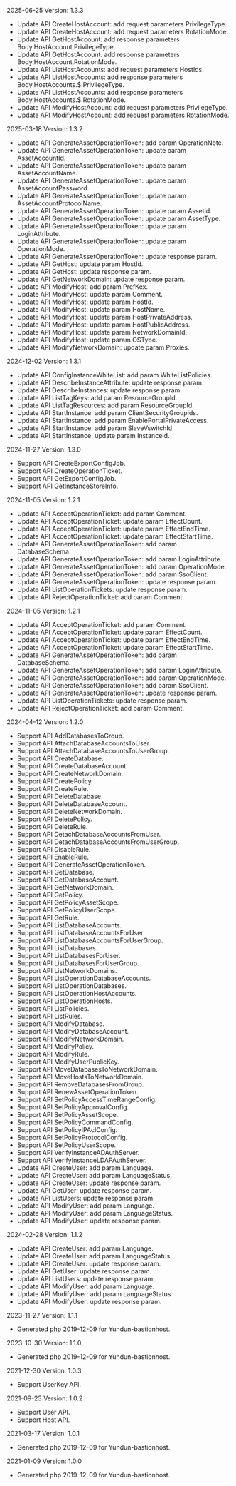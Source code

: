 2025-06-25 Version: 1.3.3
- Update API CreateHostAccount: add request parameters PrivilegeType.
- Update API CreateHostAccount: add request parameters RotationMode.
- Update API GetHostAccount: add response parameters Body.HostAccount.PrivilegeType.
- Update API GetHostAccount: add response parameters Body.HostAccount.RotationMode.
- Update API ListHostAccounts: add request parameters HostIds.
- Update API ListHostAccounts: add response parameters Body.HostAccounts.$.PrivilegeType.
- Update API ListHostAccounts: add response parameters Body.HostAccounts.$.RotationMode.
- Update API ModifyHostAccount: add request parameters PrivilegeType.
- Update API ModifyHostAccount: add request parameters RotationMode.


2025-03-18 Version: 1.3.2
- Update API GenerateAssetOperationToken: add param OperationNote.
- Update API GenerateAssetOperationToken: update param AssetAccountId.
- Update API GenerateAssetOperationToken: update param AssetAccountName.
- Update API GenerateAssetOperationToken: update param AssetAccountPassword.
- Update API GenerateAssetOperationToken: update param AssetAccountProtocolName.
- Update API GenerateAssetOperationToken: update param AssetId.
- Update API GenerateAssetOperationToken: update param AssetType.
- Update API GenerateAssetOperationToken: update param LoginAttribute.
- Update API GenerateAssetOperationToken: update param OperationMode.
- Update API GenerateAssetOperationToken: update response param.
- Update API GetHost: update param HostId.
- Update API GetHost: update response param.
- Update API GetNetworkDomain: update response param.
- Update API ModifyHost: add param PrefKex.
- Update API ModifyHost: update param Comment.
- Update API ModifyHost: update param HostId.
- Update API ModifyHost: update param HostName.
- Update API ModifyHost: update param HostPrivateAddress.
- Update API ModifyHost: update param HostPublicAddress.
- Update API ModifyHost: update param NetworkDomainId.
- Update API ModifyHost: update param OSType.
- Update API ModifyNetworkDomain: update param Proxies.


2024-12-02 Version: 1.3.1
- Update API ConfigInstanceWhiteList: add param WhiteListPolicies.
- Update API DescribeInstanceAttribute: update response param.
- Update API DescribeInstances: update response param.
- Update API ListTagKeys: add param ResourceGroupId.
- Update API ListTagResources: add param ResourceGroupId.
- Update API StartInstance: add param ClientSecurityGroupIds.
- Update API StartInstance: add param EnablePortalPrivateAccess.
- Update API StartInstance: add param SlaveVswitchId.
- Update API StartInstance: update param InstanceId.


2024-11-27 Version: 1.3.0
- Support API CreateExportConfigJob.
- Support API CreateOperationTicket.
- Support API GetExportConfigJob.
- Support API GetInstanceStoreInfo.


2024-11-05 Version: 1.2.1
- Update API AcceptOperationTicket: add param Comment.
- Update API AcceptOperationTicket: update param EffectCount.
- Update API AcceptOperationTicket: update param EffectEndTime.
- Update API AcceptOperationTicket: update param EffectStartTime.
- Update API GenerateAssetOperationToken: add param DatabaseSchema.
- Update API GenerateAssetOperationToken: add param LoginAttribute.
- Update API GenerateAssetOperationToken: add param OperationMode.
- Update API GenerateAssetOperationToken: add param SsoClient.
- Update API GenerateAssetOperationToken: update response param.
- Update API ListOperationTickets: update response param.
- Update API RejectOperationTicket: add param Comment.


2024-11-05 Version: 1.2.1
- Update API AcceptOperationTicket: add param Comment.
- Update API AcceptOperationTicket: update param EffectCount.
- Update API AcceptOperationTicket: update param EffectEndTime.
- Update API AcceptOperationTicket: update param EffectStartTime.
- Update API GenerateAssetOperationToken: add param DatabaseSchema.
- Update API GenerateAssetOperationToken: add param LoginAttribute.
- Update API GenerateAssetOperationToken: add param OperationMode.
- Update API GenerateAssetOperationToken: add param SsoClient.
- Update API GenerateAssetOperationToken: update response param.
- Update API ListOperationTickets: update response param.
- Update API RejectOperationTicket: add param Comment.


2024-04-12 Version: 1.2.0
- Support API AddDatabasesToGroup.
- Support API AttachDatabaseAccountsToUser.
- Support API AttachDatabaseAccountsToUserGroup.
- Support API CreateDatabase.
- Support API CreateDatabaseAccount.
- Support API CreateNetworkDomain.
- Support API CreatePolicy.
- Support API CreateRule.
- Support API DeleteDatabase.
- Support API DeleteDatabaseAccount.
- Support API DeleteNetworkDomain.
- Support API DeletePolicy.
- Support API DeleteRule.
- Support API DetachDatabaseAccountsFromUser.
- Support API DetachDatabaseAccountsFromUserGroup.
- Support API DisableRule.
- Support API EnableRule.
- Support API GenerateAssetOperationToken.
- Support API GetDatabase.
- Support API GetDatabaseAccount.
- Support API GetNetworkDomain.
- Support API GetPolicy.
- Support API GetPolicyAssetScope.
- Support API GetPolicyUserScope.
- Support API GetRule.
- Support API ListDatabaseAccounts.
- Support API ListDatabaseAccountsForUser.
- Support API ListDatabaseAccountsForUserGroup.
- Support API ListDatabases.
- Support API ListDatabasesForUser.
- Support API ListDatabasesForUserGroup.
- Support API ListNetworkDomains.
- Support API ListOperationDatabaseAccounts.
- Support API ListOperationDatabases.
- Support API ListOperationHostAccounts.
- Support API ListOperationHosts.
- Support API ListPolicies.
- Support API ListRules.
- Support API ModifyDatabase.
- Support API ModifyDatabaseAccount.
- Support API ModifyNetworkDomain.
- Support API ModifyPolicy.
- Support API ModifyRule.
- Support API ModifyUserPublicKey.
- Support API MoveDatabasesToNetworkDomain.
- Support API MoveHostsToNetworkDomain.
- Support API RemoveDatabasesFromGroup.
- Support API RenewAssetOperationToken.
- Support API SetPolicyAccessTimeRangeConfig.
- Support API SetPolicyApprovalConfig.
- Support API SetPolicyAssetScope.
- Support API SetPolicyCommandConfig.
- Support API SetPolicyIPAclConfig.
- Support API SetPolicyProtocolConfig.
- Support API SetPolicyUserScope.
- Support API VerifyInstanceADAuthServer.
- Support API VerifyInstanceLDAPAuthServer.
- Update API CreateUser: add param Language.
- Update API CreateUser: add param LanguageStatus.
- Update API CreateUser: update response param.
- Update API GetUser: update response param.
- Update API ListUsers: update response param.
- Update API ModifyUser: add param Language.
- Update API ModifyUser: add param LanguageStatus.
- Update API ModifyUser: update response param.


2024-02-28 Version: 1.1.2
- Update API CreateUser: add param Language.
- Update API CreateUser: add param LanguageStatus.
- Update API CreateUser: update response param.
- Update API GetUser: update response param.
- Update API ListUsers: update response param.
- Update API ModifyUser: add param Language.
- Update API ModifyUser: add param LanguageStatus.
- Update API ModifyUser: update response param.


2023-11-27 Version: 1.1.1
- Generated php 2019-12-09 for Yundun-bastionhost.

2023-10-30 Version: 1.1.0
- Generated php 2019-12-09 for Yundun-bastionhost.

2021-12-30 Version: 1.0.3
- Support UserKey API.

2021-09-23 Version: 1.0.2
- Support User API.
- Support Host API.

2021-03-17 Version: 1.0.1
- Generated php 2019-12-09 for Yundun-bastionhost.

2021-01-09 Version: 1.0.0
- Generated php 2019-12-09 for Yundun-bastionhost.

